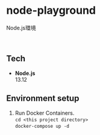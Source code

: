 # node-playground
Node.js環境

<br>

## Tech
* **Node.js**  
  13.12

## Environment setup

1. Run Docker Containers.  
    ``` cd <this project directory> ```  
    ``` docker-compose up -d ```
